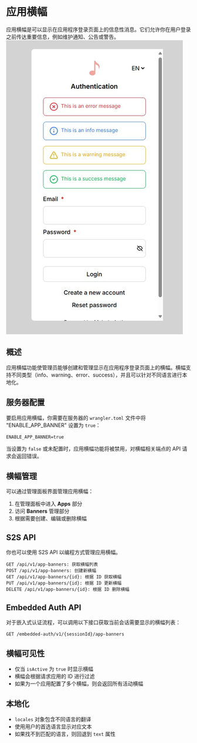 # 应用横幅

应用横幅是可以显示在应用程序登录页面上的信息性消息。它们允许你在用户登录之前传达重要信息，例如维护通知、公告或警告。  
![Banners](https://raw.githubusercontent.com/ValueMelody/melody-auth/main/docs/images/app_banners_sign_in_screen.jpg)

## 概述

应用横幅功能使管理员能够创建和管理显示在应用程序登录页面上的横幅。横幅支持不同类型（info、warning、error、success），并且可以针对不同语言进行本地化。

## 服务器配置

要启用应用横幅，你需要在服务器的 `wrangler.toml` 文件中将 "ENABLE_APP_BANNER" 设置为 `true`：

```
ENABLE_APP_BANNER=true
```

当设置为 `false` 或未配置时，应用横幅功能将被禁用，对横幅相关端点的 API 请求会返回错误。

## 横幅管理

可以通过管理面板界面管理应用横幅：

1. 在管理面板中进入 **Apps** 部分
2. 访问 **Banners** 管理部分
3. 根据需要创建、编辑或删除横幅

## S2S API

你也可以使用 S2S API 以编程方式管理应用横幅。

```
GET /api/v1/app-banners: 获取横幅列表
POST /api/v1/app-banners: 创建新横幅
GET /api/v1/app-banners/{id}: 根据 ID 获取横幅
PUT /api/v1/app-banners/{id}: 根据 ID 更新横幅
DELETE /api/v1/app-banners/{id}: 根据 ID 删除横幅
```

## Embedded Auth API

对于嵌入式认证流程，可以调用以下接口获取当前会话需要显示的横幅列表：

```
GET /embedded-auth/v1/{sessionId}/app-banners
```

## 横幅可见性

- 仅当 `isActive` 为 `true` 时显示横幅
- 横幅会根据请求应用的 ID 进行过滤
- 如果为一个应用配置了多个横幅，则会返回所有活动横幅

## 本地化

- `locales` 对象包含不同语言的翻译
- 使用用户的首选语言显示对应文本
- 如果找不到匹配的语言，则回退到 `text` 属性
